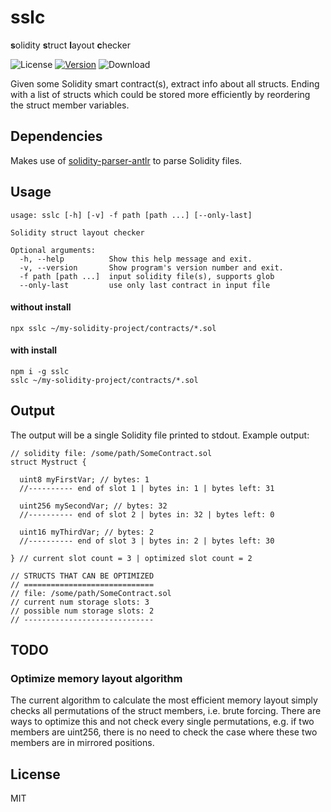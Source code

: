 # sslc

**s**olidity **s**truct **l**ayout **c**hecker

![License](https://img.shields.io/github/license/rmi7/sslc.svg?style=flat-square)
[![Version](https://img.shields.io/npm/v/sslc.svg?style=flat-square&label=version)](https://www.npmjs.com/package/sslc)
![Download](https://img.shields.io/npm/dt/sslc.svg)

Given some Solidity smart contract(s), extract info about all structs. Ending with a list of structs which could be stored more efficiently by reordering the struct member variables.

## Dependencies

Makes use of [solidity-parser-antlr](https://github.com/federicobond/solidity-parser-antlr) to parse Solidity files.

## Usage

```
usage: sslc [-h] [-v] -f path [path ...] [--only-last]

Solidity struct layout checker

Optional arguments:
  -h, --help          Show this help message and exit.
  -v, --version       Show program's version number and exit.
  -f path [path ...]  input solidity file(s), supports glob
  --only-last         use only last contract in input file
```

#### without install

```
npx sslc ~/my-solidity-project/contracts/*.sol
```

#### with install

```
npm i -g sslc
sslc ~/my-solidity-project/contracts/*.sol
```

## Output

The output will be a single Solidity file printed to stdout. Example output:

```Solidity
// solidity file: /some/path/SomeContract.sol
struct Mystruct {

  uint8 myFirstVar; // bytes: 1
  //---------- end of slot 1 | bytes in: 1 | bytes left: 31
  
  uint256 mySecondVar; // bytes: 32
  //---------- end of slot 2 | bytes in: 32 | bytes left: 0
  
  uint16 myThirdVar; // bytes: 2
  //---------- end of slot 3 | bytes in: 2 | bytes left: 30
  
} // current slot count = 3 | optimized slot count = 2

// STRUCTS THAT CAN BE OPTIMIZED
// =============================
// file: /some/path/SomeContract.sol
// current num storage slots: 3
// possible num storage slots: 2
// -----------------------------
```

## TODO

### Optimize memory layout algorithm

The current algorithm to calculate the most efficient memory layout simply checks all permutations of the struct members, i.e. brute forcing. There are ways to optimize this and not check every single permutations, e.g. if two members are uint256, there is no need to check the case where these two members are in mirrored positions.

## License

MIT